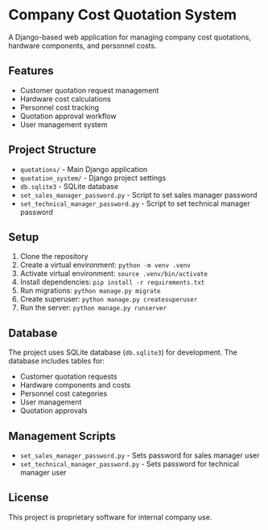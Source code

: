 # Company Cost Quotation System

A Django-based web application for managing company cost quotations, hardware components, and personnel costs.

## Features

- Customer quotation request management
- Hardware cost calculations
- Personnel cost tracking
- Quotation approval workflow
- User management system

## Project Structure

- `quotations/` - Main Django application
- `quotation_system/` - Django project settings
- `db.sqlite3` - SQLite database
- `set_sales_manager_password.py` - Script to set sales manager password
- `set_technical_manager_password.py` - Script to set technical manager password

## Setup

1. Clone the repository
2. Create a virtual environment: `python -m venv .venv`
3. Activate virtual environment: `source .venv/bin/activate`
4. Install dependencies: `pip install -r requirements.txt`
5. Run migrations: `python manage.py migrate`
6. Create superuser: `python manage.py createsuperuser`
7. Run the server: `python manage.py runserver`

## Database

The project uses SQLite database (`db.sqlite3`) for development. The database includes tables for:
- Customer quotation requests
- Hardware components and costs
- Personnel cost categories
- User management
- Quotation approvals

## Management Scripts

- `set_sales_manager_password.py` - Sets password for sales manager user
- `set_technical_manager_password.py` - Sets password for technical manager user

## License

This project is proprietary software for internal company use.
